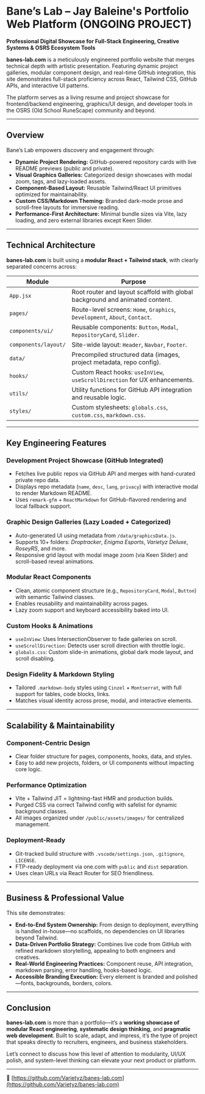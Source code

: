 # Bane’s Lab – Jay Baleine's Portfolio Web Platform (ONGOING PROJECT)

**Professional Digital Showcase for Full-Stack Engineering, Creative Systems & OSRS Ecosystem Tools**

**banes-lab.com** is a meticulously engineered portfolio website that merges technical depth with artistic presentation. Featuring dynamic project galleries, modular component design, and real-time GitHub integration, this site demonstrates full-stack proficiency across React, Tailwind CSS, GitHub APIs, and interactive UI patterns.

The platform serves as a living resume and project showcase for frontend/backend engineering, graphics/UI design, and developer tools in the OSRS (Old School RuneScape) community and beyond.

---

## Overview

Bane’s Lab empowers discovery and engagement through:

- **Dynamic Project Rendering:** GitHub-powered repository cards with live README previews (public and private).
- **Visual Graphics Galleries:** Categorized design showcases with modal zoom, tags, and lazy-loaded assets.
- **Component-Based Layout:** Reusable Tailwind/React UI primitives optimized for maintainability.
- **Custom CSS/Markdown Theming:** Branded dark-mode prose and scroll-free layouts for immersive reading.
- **Performance-First Architecture:** Minimal bundle sizes via Vite, lazy loading, and zero external libraries except Keen Slider.

---

## Technical Architecture

**banes-lab.com** is built using a **modular React + Tailwind stack**, with clearly separated concerns across:

| **Module**           | **Purpose**                                                                  |
| -------------------- | ---------------------------------------------------------------------------- |
| `App.jsx`            | Root router and layout scaffold with global background and animated content. |
| `pages/`             | Route-level screens: `Home`, `Graphics`, `Development`, `About`, `Contact`.  |
| `components/ui/`     | Reusable components: `Button`, `Modal`, `RepositoryCard`, `Slider`.          |
| `components/layout/` | Site-wide layout: `Header`, `Navbar`, `Footer`.                              |
| `data/`              | Precompiled structured data (images, project metadata, repo config).         |
| `hooks/`             | Custom React hooks: `useInView`, `useScrollDirection` for UX enhancements.   |
| `utils/`             | Utility functions for GitHub API integration and reusable logic.             |
| `styles/`            | Custom stylesheets: `globals.css`, `custom.css`, `markdown.css`.             |

---

## Key Engineering Features

### Development Project Showcase (GitHub Integrated)

- Fetches live public repos via GitHub API and merges with hand-curated private repo data.
- Displays repo metadata (`name`, `desc`, `lang`, `privacy`) with interactive modal to render Markdown README.
- Uses `remark-gfm` + `ReactMarkdown` for GitHub-flavored rendering and local fallback support.

### Graphic Design Galleries (Lazy Loaded + Categorized)

- Auto-generated UI using metadata from `/data/graphicsData.js`.
- Supports 10+ folders: _Droptracker_, _Enigma Esports_, _Varietyz Deluxe_, _RoseyRS_, and more.
- Responsive grid layout with modal image zoom (via Keen Slider) and scroll-based reveal animations.

### Modular React Components

- Clean, atomic component structure (e.g., `RepositoryCard`, `Modal`, `Button`) with semantic Tailwind classes.
- Enables reusability and maintainability across pages.
- Lazy zoom support and keyboard accessibility baked into UI.

### Custom Hooks & Animations

- `useInView`: Uses IntersectionObserver to fade galleries on scroll.
- `useScrollDirection`: Detects user scroll direction with throttle logic.
- `globals.css`: Custom slide-in animations, global dark mode layout, and scroll disabling.

### Design Fidelity & Markdown Styling

- Tailored `.markdown-body` styles using `Cinzel` + `Montserrat`, with full support for tables, code blocks, links.
- Matches visual identity across prose, modal, and interactive elements.

---

## Scalability & Maintainability

### Component-Centric Design

- Clear folder structure for pages, components, hooks, data, and styles.
- Easy to add new projects, folders, or UI components without impacting core logic.

### Performance Optimization

- Vite + Tailwind JIT = lightning-fast HMR and production builds.
- Purged CSS via correct Tailwind config with safelist for dynamic background classes.
- All images organized under `/public/assets/images/` for centralized management.

### Deployment-Ready

- Git-tracked build structure with `.vscode/settings.json`, `.gitignore`, `LICENSE`.
- FTP-ready deployment via one.com with `public` and `dist` separation.
- Uses clean URLs via React Router for SEO friendliness.

---

## Business & Professional Value

This site demonstrates:

- **End-to-End System Ownership:** From design to deployment, everything is handled in-house—no scaffolds, no dependencies on UI libraries beyond Tailwind.
- **Data-Driven Portfolio Strategy:** Combines live code from GitHub with refined markdown storytelling, appealing to both engineers and creatives.
- **Real-World Engineering Practices:** Component reuse, API integration, markdown parsing, error handling, hooks-based logic.
- **Accessible Branding Execution:** Every element is branded and polished—fonts, backgrounds, borders, colors.

---

## Conclusion

**banes-lab.com** is more than a portfolio—it’s a **working showcase of modular React engineering**, **systematic design thinking**, and **pragmatic web development**. Built to scale, adapt, and impress, it’s the type of project that speaks directly to recruiters, engineers, and business stakeholders.

Let’s connect to discuss how this level of attention to modularity, UI/UX polish, and system-level thinking can elevate your next product or platform.

---

🔗 [https://github.com/Varietyz/banes-lab.com](https://github.com/Varietyz/banes-lab.com)
